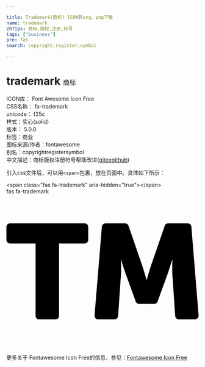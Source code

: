 ```yaml
---

title: Trademark(商标) ICON转svg、png下载
name: trademark
zhTips: 商标,版权,注册,符号
tags: ["business"]
pre: fas
search: copyright,register,symbol

---
```


# trademark  <small style="font-size: 60%;font-weight: 100">商标</small>


<div class="detail-page">
<p>
<span>
ICON库：
<span class="badge-secondary badge">Font Awesome Icon Free</span> 
</span>
<br/>
<span>
CSS名称：
<span class="badge-secondary badge">fa-trademark</span> 
</span>
<br/>
<span>
unicode：
<span class="badge-secondary badge">f25c</span> 
<copy-btn content='f25c' btn-title=""></copy-btn>
<copy-btn :content='String.fromCodePoint(parseInt("f25c", 16))' btn-title="复制U"></copy-btn>
</span><br/><span>样式：<span class="badge-light badge">实心(solid)</span></span>
<br/>
<span>
版本：
<span class="badge-secondary badge">5.0.0</span> 
</span><br/><span>标签：<span class="badge-light badge"><router-link to="/tags/business.html">商业</router-link></span></span>
<br/>
<span>图标来源/作者：<span class="badge-light badge">fontawesome</span></span> 
<br/>
<span>别名：<span class="badge-light badge">copyright</span><span class="badge-light badge">register</span><span class="badge-light badge">symbol</span></span><br/><span class="zh-detail">中文描述：<span class="badge-primary badge">商标</span><span class="badge-primary badge">版权</span><span class="badge-primary badge">注册</span><span class="badge-primary badge">符号</span><span class="help-link"><span>帮助改进</span>(<a href="https://gitee.com/liuwave/icon-helper/edit/master/json/fontawesome/solid/trademark.json" target="_blank" rel="noopener noreferrer">gitee</a><a href="https://github.com/liuwave/icon-helper/edit/master/json/fontawesome/solid/trademark.json" target="_blank" rel="noopener noreferrer">github</a></span>)</span><br/>
</p>
</div>
<div class="alert alert-dark">
  <i class="fas fa-trademark fa-xs"></i>
  <i class="fas fa-trademark fa-sm"></i>
  <i class="fas fa-trademark fa-lg"></i>
  <i class="fas fa-trademark fa-2x"></i>
  <i class="fas fa-trademark fa-3x"></i>
  <i class="fas fa-trademark fa-5x"></i>
  <i class="fas fa-trademark fa-7x"></i>
</div>
<div>
  <p>引入css文件后，可以用<code>&lt;span&gt;</code>包裹，放在页面中。具体如下所示：    
  </p>
  <div class="alert alert-primary" style="font-size: 14px">
    &lt;span class="fas fa-trademark" aria-hidden="true"&gt;&lt;/span&gt;
    <copy-btn content='<span class="fas fa-trademark" aria-hidden="true"></span>'></copy-btn>
  </div>
  <div class="alert alert-secondary">
    <i class="fas fa-trademark"
    style="font-size: 24px"
    aria-hidden="true"></i> fas fa-trademark
    <copy-btn content="fas fa-trademark" btn-title="复制图标名称"></copy-btn>
  </div>
</div>
<div id="svg" class="svg-wrap">
<svg xmlns="http://www.w3.org/2000/svg" viewBox="0 0 640 512"><path d="M260.6 96H12c-6.6 0-12 5.4-12 12v43.1c0 6.6 5.4 12 12 12h85.1V404c0 6.6 5.4 12 12 12h54.3c6.6 0 12-5.4 12-12V163.1h85.1c6.6 0 12-5.4 12-12V108c.1-6.6-5.3-12-11.9-12zM640 403l-24-296c-.5-6.2-5.7-11-12-11h-65.4c-5.1 0-9.7 3.3-11.3 8.1l-43.8 127.1c-7.2 20.6-16.1 52.8-16.1 52.8h-.9s-8.9-32.2-16.1-52.8l-43.8-127.1c-1.7-4.8-6.2-8.1-11.3-8.1h-65.4c-6.2 0-11.4 4.8-12 11l-24.4 296c-.6 7 4.9 13 12 13H360c6.3 0 11.5-4.9 12-11.2l9.1-132.9c1.8-24.2 0-53.7 0-53.7h.9s10.7 33.6 17.9 53.7l30.7 84.7c1.7 4.7 6.2 7.9 11.3 7.9h50.3c5.1 0 9.6-3.2 11.3-7.9l30.7-84.7c7.2-20.1 17.9-53.7 17.9-53.7h.9s-1.8 29.5 0 53.7l9.1 132.9c.4 6.3 5.7 11.2 12 11.2H628c7 0 12.5-6 12-13z"/></svg>
</div>
<detail full-name='fa-trademark'></detail>
    
<div><p>更多关于  Fontawesome Icon Free的信息，参见：<a target="_blank" href="https://iconhelper.cn/fontawesome.html">Fontawesome Icon Free</a>
</p></div>
